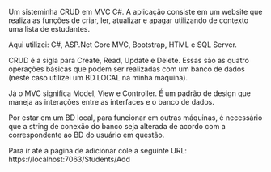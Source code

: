 Um sisteminha CRUD em MVC C#. A aplicação consiste em um website que realiza as funções de criar, ler, atualizar e apagar utilizando de contexto uma lista de estudantes.

Aqui utilizei: C#, ASP.Net Core MVC, Bootstrap, HTML e SQL Server.

CRUD é a sigla para Create, Read, Update e Delete. Essas são as quatro operações básicas que podem ser realizadas com um banco de dados (neste caso utilizei um BD LOCAL na minha máquina).

Já o MVC significa Model, View e Controller. É um padrão de design que maneja as interações entre as interfaces e o banco de dados. 

Por estar em um BD local, para funcionar em outras máquinas, é necessário que a string de conexão do banco seja alterada de acordo com a correspondente ao BD do usuário em questão.

Para ir até a página de adicionar cole a seguinte URL: https://localhost:7063/Students/Add
